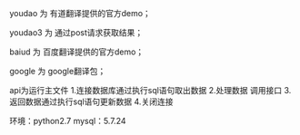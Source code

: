 
youdao 为 有道翻译提供的官方demo；

youdao3 为 通过post请求获取结果；

baiud 为 百度翻译提供的官方demo；

google 为 google翻译包；

api为运行主文件
1.连接数据库通过执行sql语句取出数据
2.处理数据 调用接口
3.返回数据通过执行sql语句更新数据
4.关闭连接

环境：python2.7 mysql：5.7.24
